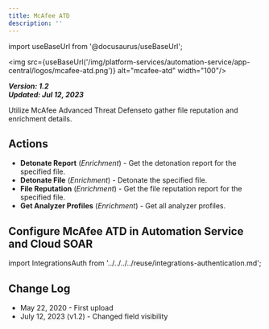 ```yaml
---
title: McAfee ATD
description: ''
---
```

import useBaseUrl from '@docusaurus/useBaseUrl';

<img src={useBaseUrl('/img/platform-services/automation-service/app-central/logos/mcafee-atd.png')} alt="mcafee-atd" width="100"/>

***Version: 1.2  
Updated: Jul 12, 2023***

Utilize McAfee Advanced Threat Defenseto gather file reputation and enrichment details.

## Actions

* **Detonate Report** (*Enrichment*) - Get the detonation report for the specified file.
* **Detonate File** (*Enrichment*) - Detonate the specified file.
* **File Reputation** (*Enrichment*) - Get the file reputation report for the specified file.
* **Get Analyzer Profiles** (*Enrichment*) - Get all analyzer profiles.

## Configure McAfee ATD in Automation Service and Cloud SOAR

import IntegrationsAuth from '../../../../reuse/integrations-authentication.md';

<IntegrationsAuth/>

## Change Log

* May 22, 2020 - First upload
* July 12, 2023 (v1.2) - Changed field visibility
